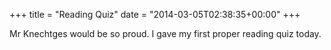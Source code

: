 +++
title = "Reading Quiz"
date = "2014-03-05T02:38:35+00:00"
+++

Mr Knechtges would be so proud. I gave my first proper reading quiz today.
			
